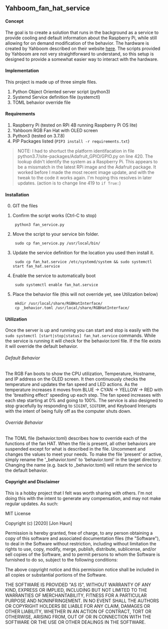 ## Yahboom_fan_hat_service
#### Concept
The goal is to create a solution that runs in the background as a service to provide cooling and default information about the Raspberry Pi, while still allowing for on demand modification of the behavior. The hardware is created by Yahboom described on their website [here](https://www.yahboom.net/study/RGB_Cooling_HAT). The scripts provided by Yahboom are not very straightforward to understand, so this setup is designed to provide a somewhat easier way to interact with the hardware.

#### Implementation
This project is made up of three simple files.

1) Python Object Oriented server script (python3)
2) Systemd Service definition file (systemctl)
3) TOML behavior override file

#### Requirements
1) Raspberry Pi (tested on RPi 4B running Raspberry Pi OS lite)
2) Yahboom RGB Fan Hat with OLED screen
3) Python3 (tested on 3.7.8)
4) PIP Packages listed (`PIP3 install -r requirements.txt`)
    
>NOTE: I had to shortuct the platform identifacation in file python3.7/site-packages/Adafruit_GPIO/GPIO.py on line 420. The lookup didn't identify the system as a Raspberry Pi. This appears to be a missmatch in the latest RPi image and the Adafruit package. It worked before I made the most recent image update, and with the tweak to the code it works again. I'm hoping this resolves in later updates. (action is to change line 419 to `if True:`)


#### Installation
0) GIT the files

1) Confirm the script works (Ctrl-C to stop)

        python3 fan_service.py

2) Move the script to your service bin folder.

        sudo cp fan_service.py /usr/local/bin/

3) Update the service definition for the location you used then install it.

        sudo cp fan_hat.service /etc/systemd/system && sudo systemctl start fan_hat.service

4) Enable the service to automatically boot

        sudo systemctl enable fan_hat.service

5) Place the behavior file (this will not override yet, see Utilization below)

        mkdir /usr/local/share/RGBHatInterface/
        cp _behavior.toml /usr/local/share/RGBHatInterface/

#### Utilization
Once the server is up and running you can start and stop is easily with the `sudo systemctl [start|stop|status] fan_hat.service` commands. While the service is running it will check for the behavior.toml file. If the file exists it will override the default behavior.

###### Default Behavior
The RGB Fan boots to show the CPU utilization, Temperature, Hostname, and IP address on the OLED screen. It then continuously checks the temperature and updates the fan speed and LED actions. As the temperature increases it moves from BLUE -> CYAN -> YELLOW -> RED with the 'breathing effect' speeding up each step. The fan speed increases with each step starting at 0% and going to 100%. The service is also designed to stop gracefully by responding to `SIGINT`, `SIGTERM`, and Keyboard Interupts with the intent of being fully off as the computer shuts down.

###### Override Behavior
The TOML file (behavior.toml) describes how to override each of the functions of the fan HAT. When the file is present, all other behaviors are suspended except for what is described in the file. Uncomment and changes the values to meet your needs. To make the file 'present' or active, simply rename the '_behavior.toml' to 'behavior.toml' in the target directory. Changing the name (e.g. back to _behavior.toml) will return the service to the default behavior.

#### Copyright and Disclaimer
This is a hobby project that I felt was worth sharing with others. I'm not doing this with the intent to generate any compensation, and may not make regular updates. As such:

MIT License

Copyright (c) [2020] [Jon Haun]

Permission is hereby granted, free of charge, to any person obtaining a copy of this software and associated documentation files (the "Software"), to deal in the Software without restriction, including without limitation the rights to use, copy, modify, merge, publish, distribute, sublicense, and/or sell copies of the Software, and to permit persons to whom the Software is furnished to do so, subject to the following conditions:

The above copyright notice and this permission notice shall be included in all copies or substantial portions of the Software.

THE SOFTWARE IS PROVIDED "AS IS", WITHOUT WARRANTY OF ANY KIND, EXPRESS OR IMPLIED, INCLUDING BUT NOT LIMITED TO THE WARRANTIES OF MERCHANTABILITY, FITNESS FOR A PARTICULAR PURPOSE AND NONINFRINGEMENT. IN NO EVENT SHALL THE AUTHORS OR COPYRIGHT HOLDERS BE LIABLE FOR ANY CLAIM, DAMAGES OR OTHER LIABILITY, WHETHER IN AN ACTION OF CONTRACT, TORT OR OTHERWISE, ARISING FROM, OUT OF OR IN CONNECTION WITH THE SOFTWARE OR THE USE OR OTHER DEALINGS IN THE SOFTWARE.
